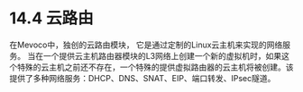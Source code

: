 # 14.4 云路由

在Mevoco中，独创的云路由模块， 它是通过定制的Linux云主机来实现的网络服务。 当在一个提供云主机路由器模块的L3网络上创建一个新的虚拟机时，如果这个特殊的云主机之前还不存在，一个特殊的提供虚拟路由器的云主机将被创建。该提供了多种网络服务：DHCP、DNS、SNAT、EIP、端口转发、IPsec隧道。
